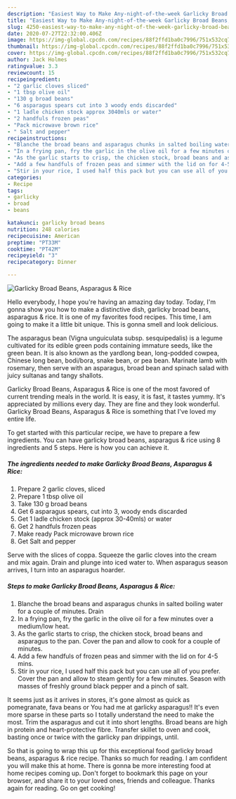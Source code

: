 ```yaml
---
description: "Easiest Way to Make Any-night-of-the-week Garlicky Broad Beans, Asparagus &amp;amp; Rice"
title: "Easiest Way to Make Any-night-of-the-week Garlicky Broad Beans, Asparagus &amp;amp; Rice"
slug: 4250-easiest-way-to-make-any-night-of-the-week-garlicky-broad-beans-asparagus-and-amp-rice
date: 2020-07-27T22:32:00.406Z
image: https://img-global.cpcdn.com/recipes/88f2ffd1ba0c7996/751x532cq70/garlicky-broad-beans-asparagus-rice-recipe-main-photo.jpg
thumbnail: https://img-global.cpcdn.com/recipes/88f2ffd1ba0c7996/751x532cq70/garlicky-broad-beans-asparagus-rice-recipe-main-photo.jpg
cover: https://img-global.cpcdn.com/recipes/88f2ffd1ba0c7996/751x532cq70/garlicky-broad-beans-asparagus-rice-recipe-main-photo.jpg
author: Jack Holmes
ratingvalue: 3.3
reviewcount: 15
recipeingredient:
- "2 garlic cloves sliced"
- "1 tbsp olive oil"
- "130 g broad beans"
- "6 asparagus spears cut into 3 woody ends discarded"
- "1 ladle chicken stock approx 3040mls or water"
- "2 handfuls frozen peas"
- "Pack microwave brown rice"
- " Salt and pepper"
recipeinstructions:
- "Blanche the broad beans and asparagus chunks in salted boiling water for a couple of minutes. Drain"
- "In a frying pan, fry the garlic in the olive oil for a few minutes over a medium/low heat."
- "As the garlic starts to crisp, the chicken stock, broad beans and asparagus to the pan. Cover the pan and allow to cook for a couple of minutes."
- "Add a few handfuls of frozen peas and simmer with the lid on for 4-5 mins."
- "Stir in your rice, I used half this pack but you can use all of you prefer. Cover the pan and allow to steam gently for a few minutes. Season with masses of freshly ground black pepper and a pinch of salt."
categories:
- Recipe
tags:
- garlicky
- broad
- beans

katakunci: garlicky broad beans 
nutrition: 248 calories
recipecuisine: American
preptime: "PT33M"
cooktime: "PT42M"
recipeyield: "3"
recipecategory: Dinner

---
```



![Garlicky Broad Beans, Asparagus &amp; Rice](https://img-global.cpcdn.com/recipes/88f2ffd1ba0c7996/751x532cq70/garlicky-broad-beans-asparagus-rice-recipe-main-photo.jpg)

Hello everybody, I hope you're having an amazing day today. Today, I'm gonna show you how to make a distinctive dish, garlicky broad beans, asparagus &amp; rice. It is one of my favorites food recipes. This time, I am going to make it a little bit unique. This is gonna smell and look delicious.

The asparagus bean (Vigna unguiculata subsp. sesquipedalis) is a legume cultivated for its edible green pods containing immature seeds, like the green bean. It is also known as the yardlong bean, long-podded cowpea, Chinese long bean, bodi/bora, snake bean, or pea bean. Marinate lamb with rosemary, then serve with an asparagus, broad bean and spinach salad with juicy sultanas and tangy shallots.

Garlicky Broad Beans, Asparagus &amp; Rice is one of the most favored of current trending meals in the world. It is easy, it is fast, it tastes yummy. It's appreciated by millions every day. They are fine and they look wonderful. Garlicky Broad Beans, Asparagus &amp; Rice is something that I've loved my entire life.


To get started with this particular recipe, we have to prepare a few ingredients. You can have garlicky broad beans, asparagus &amp; rice using 8 ingredients and 5 steps. Here is how you can achieve it.

<!--inarticleads1-->

##### The ingredients needed to make Garlicky Broad Beans, Asparagus &amp; Rice:

1. Prepare 2 garlic cloves, sliced
1. Prepare 1 tbsp olive oil
1. Take 130 g broad beans
1. Get 6 asparagus spears, cut into 3, woody ends discarded
1. Get 1 ladle chicken stock (approx 30-40mls) or water
1. Get 2 handfuls frozen peas
1. Make ready Pack microwave brown rice
1. Get  Salt and pepper


Serve with the slices of coppa. Squeeze the garlic cloves into the cream and mix again. Drain and plunge into iced water to. When asparagus season arrives, I turn into an asparagus hoarder. 

<!--inarticleads2-->

##### Steps to make Garlicky Broad Beans, Asparagus &amp; Rice:

1. Blanche the broad beans and asparagus chunks in salted boiling water for a couple of minutes. Drain
1. In a frying pan, fry the garlic in the olive oil for a few minutes over a medium/low heat.
1. As the garlic starts to crisp, the chicken stock, broad beans and asparagus to the pan. Cover the pan and allow to cook for a couple of minutes.
1. Add a few handfuls of frozen peas and simmer with the lid on for 4-5 mins.
1. Stir in your rice, I used half this pack but you can use all of you prefer. Cover the pan and allow to steam gently for a few minutes. Season with masses of freshly ground black pepper and a pinch of salt.


It seems just as it arrives in stores, it&#39;s gone almost as quick as pomegranate, fava beans or You had me at garlicky asparagus!! It&#39;s even more sparse in these parts so I totally understand the need to make the most. Trim the asparagus and cut it into short lengths. Broad beans are high in protein and heart-protective fibre. Transfer skillet to oven and cook, basting once or twice with the garlicky pan drippings, until. 

So that is going to wrap this up for this exceptional food garlicky broad beans, asparagus &amp; rice recipe. Thanks so much for reading. I am confident you will make this at home. There is gonna be more interesting food at home recipes coming up. Don't forget to bookmark this page on your browser, and share it to your loved ones, friends and colleague. Thanks again for reading. Go on get cooking!
